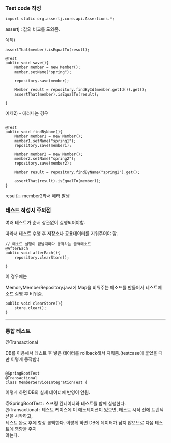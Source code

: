 ### Test code 작성

```
import static org.assertj.core.api.Assertions.*;
```

assertj : 값의 비교를 도와줌.

예제)

```
assertThat(member).isEqualTo(result);
```

```
@Test
public void save(){
    Member member = new Member();
    member.setName("spring");

    repository.save(member);

    Member result = repository.findById(member.getId()).get();
    assertThat(member).isEqualTo(result);

}
```

예제2) - 에러나는 경우

```

@Test
public void findByName(){
    Member member1 = new Member();
    member1.setName("spring1");
    repository.save(member1);

    Member member2 = new Member();
    member2.setName("spring2");
    repository.save(member2);

    Member result = repository.findByName("spring2").get();

    assertThat(result).isEqualTo(member1);
}
```

result는 member2라서 에러 발생

### 테스트 작성시 주의점

여러 테스트가 순서 상관없이 실행되어야함.

따라서 테스트 수행 후 저장소나 공용데이터를 지워주어야 함.

```
// 메소드 실행이 끝날때마다 동작하는 콜백메소드
@AfterEach
public void afterEach(){
    repository.clearStore();

}
```

이 경우에는 

MemoryMemberRepository.java에 Map을 비워주는 메소드를 만들어서 테스트메소드 실행 후 비워줌.

```
public void clearStore(){
    store.clear();
}
```

<hr/>

### 통합 테스트

@Transactional

DB를 이용해서 테스트 후 넣은 데이터를 rollback해서 지워줌.(testcase에 붙었을 때만 이렇게 동작함.)

```

@SpringBootTest
@Transactional
class MemberServiceIntegrationTest {
```

이렇게 하면 DB의 실제 데이터에 반영이 안됨.

@SpringBootTest : 스프링 컨테이너와 테스트를 함께 실행한다.  
@Transactional : 테스트 케이스에 이 애노테이션이 있으면, 테스트 시작 전에 트랜잭션을 시작하고,   
테스트 완료 후에 항상 롤백한다. 이렇게 하면 DB에 데이터가 남지 않으므로 다음 테스트에 영향을 주지  
않는다.
